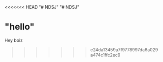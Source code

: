 <<<<<<< HEAD
"# NDSJ" 
"# NDSJ" 

"hello"
=======
Hey boiz
>>>>>>> e24da13459a7f9778997da6a029a474c1ffc2ec9
